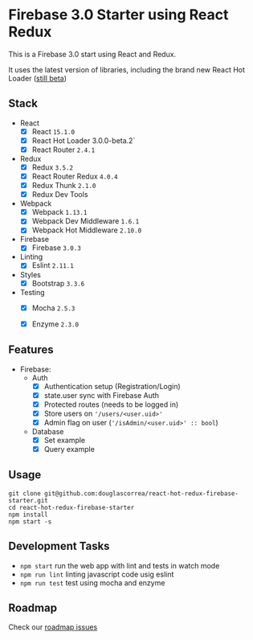 Firebase 3.0 Starter using React Redux
=====================

This is a Firebase 3.0 start using React and Redux.

It uses the latest version of libraries, including the brand new React Hot Loader ([still beta](https://github.com/gaearon/react-hot-loader/pull/240))

## Stack

- React
  - [X] React `15.1.0`
  - [X] React Hot Loader 3.0.0-beta.2`
  - [X] React Router `2.4.1`
- Redux
  - [X] Redux `3.5.2`
  - [X] React Router Redux `4.0.4`
  - [X] Redux Thunk `2.1.0`
  - [X] Redux Dev Tools
- Webpack    
  - [X] Webpack `1.13.1`
  - [X] Webpack Dev Middleware `1.6.1`
  - [X] Webpack Hot Middleware `2.10.0`
- Firebase
  - [X] Firebase `3.0.3`
- Linting
  - [X] Eslint `2.11.1`
- Styles
  - [X] Bootstrap `3.3.6`
- Testing
  - [X] Mocha `2.5.3`
  - [X] Enzyme `2.3.0`


## Features

- Firebase:
  - Auth
    - [X] Authentication setup (Registration/Login) 
    - [X] state.user sync with Firebase Auth
    - [X] Protected routes (needs to be logged in)
    - [X] Store users on `'/users/<user.uid>'`
    - [X] Admin flag on user (`'/isAdmin/<user.uid>' :: bool`)
  - Database
    - [X] Set example
    - [X] Query example 

## Usage

```
git clone git@github.com:douglascorrea/react-hot-redux-firebase-starter.git
cd react-hot-redux-firebase-starter
npm install
npm start -s
```

## Development Tasks

- `npm start` run the web app with lint and tests in watch mode
- `npm run lint` linting javascript code usig eslint
- `npm run test` test using mocha and enzyme

## Roadmap

Check our [roadmap issues](https://github.com/douglascorrea/react-hot-redux-firebase-starter/issues?q=is%3Aissue+is%3Aopen+label%3Aroadmap)
